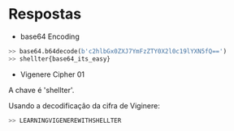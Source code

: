 # Respostas

- base64 Encoding
```python
>> base64.b64decode(b'c2hlbGx0ZXJ7YmFzZTY0X2l0c19lYXN5fQ==')
>> shellter{base64_its_easy}
```

- Vigenere Cipher 01

A chave é 'shellter'.

Usando a decodificação da cifra de Viginere:  
```python
>> LEARNINGVIGENEREWITHSHELLTER
```
